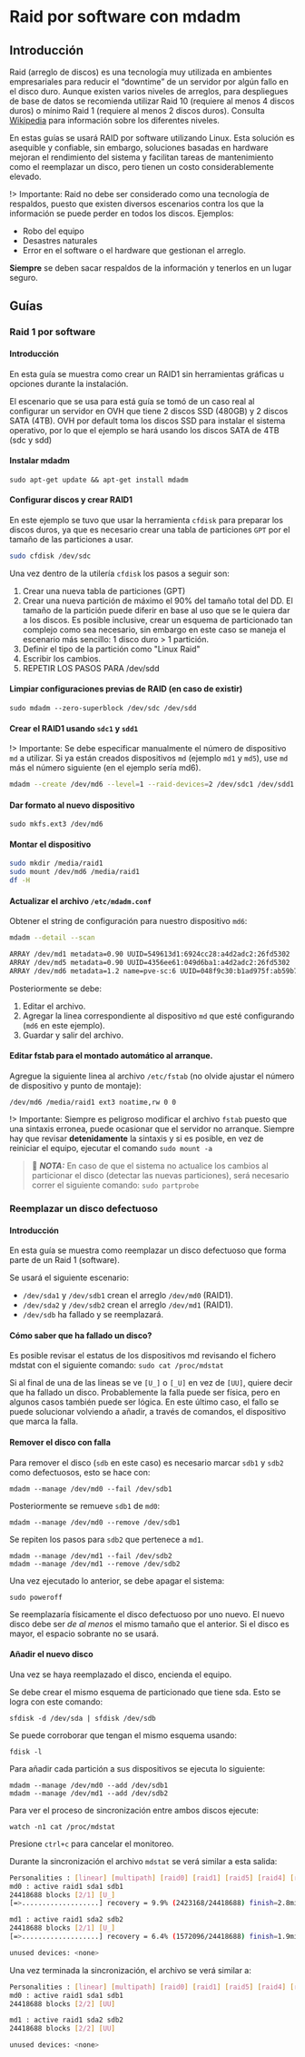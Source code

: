 # Raid por software con mdadm

## Introducción

Raid (arreglo de discos) es una tecnología muy utilizada en ambientes empresariales para reducir el “downtime” de un servidor por algún fallo en el disco duro. Aunque existen varios niveles de arreglos, para despliegues de base de datos se recomienda utilizar Raid 10 (requiere al menos 4 discos duros) o mínimo Raid 1 (requiere al menos 2 discos duros). Consulta [Wikipedia](https://es.wikipedia.org/wiki/RAID) para información sobre los diferentes niveles.

En estas guías se usará RAID por software utilizando Linux. Esta solución es asequible y confiable, sin embargo, soluciones basadas en hardware mejoran el rendimiento del sistema y facilitan tareas de mantenimiento como el reemplazar un disco, pero tienen un costo considerablemente elevado.

!> Importante: Raid no debe ser considerado como una tecnología de respaldos, puesto que existen diversos escenarios contra los que la información se puede perder en todos los discos. Ejemplos:

- Robo del equipo
- Desastres naturales
- Error en el software o el hardware que gestionan el arreglo.

**Siempre** se deben sacar respaldos de la información y tenerlos en un lugar seguro.

## Guías

### Raid 1 por software

#### Introducción 
En esta guía se muestra como crear un RAID1 sin herramientas gráficas u opciones durante la instalación.

El escenario que se usa para está guía se tomó de un caso real al configurar un servidor en OVH que tiene 2 discos SSD (480GB) y 2 discos SATA (4TB). OVH por default toma los discos SSD para instalar el sistema operativo, por lo que el ejemplo se hará usando los discos SATA de 4TB (sdc y sdd)

#### Instalar mdadm  

	sudo apt-get update && apt-get install mdadm

#### Configurar discos y crear RAID1 

En este ejemplo se tuvo que usar la herramienta `cfdisk` para preparar los discos duros, ya que es necesario crear una tabla de particiones `GPT` por el tamaño de las particiones a usar.

```bash
sudo cfdisk /dev/sdc
```
Una vez dentro de la utilería `cfdisk` los pasos a seguir son:

1. Crear una nueva tabla de particiones (GPT)
2. Crear una nueva partición de máximo el 90% del tamaño total del DD. El tamaño de la partición puede diferir en base al uso que se le quiera dar a los discos. Es posible inclusive, crear un esquema de particionado tan complejo como sea necesario, sin embargo en este caso se maneja el escenario más sencillo: 1 disco duro > 1 partición.
3. Definir el tipo de la partición como "Linux Raid"
4. Escribir los cambios.
5. REPETIR LOS PASOS PARA /dev/sdd

#### Limpiar configuraciones previas de RAID (en caso de existir) 

	sudo mdadm --zero-superblock /dev/sdc /dev/sdd

#### Crear el RAID1 usando `sdc1` y `sdd1` 

!> Importante: Se debe especificar manualmente el número de dispositivo `md` a utilizar. Si ya están creados dispositivos `md` (ejemplo  `md1` y `md5`), use `md` más el número siguiente (en el ejemplo sería md6).

```bash
mdadm --create /dev/md6 --level=1 --raid-devices=2 /dev/sdc1 /dev/sdd1
```

#### Dar formato al nuevo dispositivo 

	sudo mkfs.ext3 /dev/md6

#### Montar el dispositivo 

```bash
sudo mkdir /media/raid1
sudo mount /dev/md6 /media/raid1
df -H
```

#### Actualizar el archivo `/etc/mdadm.conf`

Obtener el string de configuración para nuestro dispositivo `md6`:

```bash
mdadm --detail --scan

ARRAY /dev/md1 metadata=0.90 UUID=549613d1:6924cc28:a4d2adc2:26fd5302
ARRAY /dev/md5 metadata=0.90 UUID=4356ee61:049d6ba1:a4d2adc2:26fd5302
ARRAY /dev/md6 metadata=1.2 name=pve-sc:6 UUID=048f9c30:b1ad975f:ab59b74b:b3c068c6  # Copiar esta linea al final del archivo mdadm.conf
```

Posteriormente se debe:
1. Editar el archivo.
2. Agregar la linea correspondiente al dispositivo `md` que esté configurando (`md6` en este ejemplo).
3. Guardar y salir del archivo.

#### Editar fstab para el montado automático al arranque. 
Agregue la siguiente linea al archivo `/etc/fstab` (no olvide ajustar el número de dispositivo y punto de montaje):

	/dev/md6 /media/raid1 ext3 noatime,rw 0 0

!> Importante: Siempre es peligroso modificar el archivo `fstab` puesto que una sintaxis erronea, puede ocasionar que el servidor no arranque. Siempre hay que revisar **detenidamente** la sintaxis y si es posible, en vez de reiniciar el equipo, ejecutar el comando `sudo mount -a`

> :pencil: _**NOTA:**_ En caso de que el sistema no actualice los cambios al particionar el disco (detectar las nuevas particiones), será necesario correr el siguiente comando: `sudo partprobe`

### Reemplazar un disco defectuoso

#### Introducción 

En esta guía se muestra como reemplazar un disco defectuoso que forma parte de un Raid 1 (software).

Se usará el siguiente escenario:
- `/dev/sda1` y `/dev/sdb1` crean el arreglo `/dev/md0` (RAID1).
- `/dev/sda2` y `/dev/sdb2` crean el arreglo `/dev/md1` (RAID1).
- `/dev/sdb` ha fallado y se reemplazará.

#### Cómo saber que ha fallado un disco? 

Es posible revisar el estatus de los dispositivos md revisando el fichero mdstat con el siguiente comando: `sudo cat /proc/mdstat`

Si al final de una de las lineas se ve `[U_]` o `[_U]` en vez de `[UU]`, quiere decir que ha fallado un disco. Probablemente la falla puede ser física, pero en algunos casos también puede ser lógica. En este último caso, el fallo se puede solucionar volviendo a añadir, a través de comandos, el dispositivo que marca la falla.

#### Remover el disco con falla 

Para remover el disco (`sdb` en este caso) es necesario marcar `sdb1` y `sdb2` como defectuosos, esto se hace con:
	
	mdadm --manage /dev/md0 --fail /dev/sdb1

Posteriormente se remueve `sdb1` de `md0`:

	mdadm --manage /dev/md0 --remove /dev/sdb1

Se repiten los pasos para `sdb2` que pertenece a `md1`.

	mdadm --manage /dev/md1 --fail /dev/sdb2
	mdadm --manage /dev/md1 --remove /dev/sdb2
  
Una vez ejecutado lo anterior, se debe apagar el sistema:
  
	sudo poweroff

Se reemplazaría físicamente el disco defectuoso por uno nuevo. El nuevo disco debe ser _de al menos_ el mismo tamaño que el anterior. Si el disco es mayor, el espacio sobrante no se usará.

#### Añadir el nuevo disco 

Una vez se haya reemplazado el disco, encienda el equipo.

Se debe crear el mismo esquema de particionado que tiene sda. Esto se logra con este comando:
  
	sfdisk -d /dev/sda | sfdisk /dev/sdb

Se puede corroborar que tengan el mismo esquema usando:

	fdisk -l
  
Para añadir cada partición a sus dispositivos se ejecuta lo siguiente:

	mdadm --manage /dev/md0 --add /dev/sdb1
	mdadm --manage /dev/md1 --add /dev/sdb2

Para ver el proceso de sincronización entre ambos discos ejecute:
  
	watch -n1 cat /proc/mdstat

Presione `ctrl+c` para cancelar el monitoreo.

Durante la sincronización el archivo `mdstat` se verá similar a esta salida:
```bash
Personalities : [linear] [multipath] [raid0] [raid1] [raid5] [raid4] [raid6] [raid10]
md0 : active raid1 sda1 sdb1
24418688 blocks [2/1] [U_]
[=>...................] recovery = 9.9% (2423168/24418688) finish=2.8min speed=127535K/sec

md1 : active raid1 sda2 sdb2
24418688 blocks [2/1] [U_]
[=>...................] recovery = 6.4% (1572096/24418688) finish=1.9min speed=196512K/sec

unused devices: <none>
```

Una vez terminada la sincronización, el archivo se verá similar a:
```bash
Personalities : [linear] [multipath] [raid0] [raid1] [raid5] [raid4] [raid6] [raid10]
md0 : active raid1 sda1 sdb1
24418688 blocks [2/2] [UU]

md1 : active raid1 sda2 sdb2
24418688 blocks [2/2] [UU]

unused devices: <none>
```